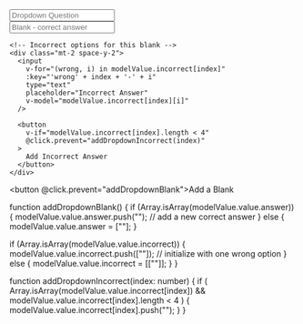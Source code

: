 <div v-if="type === 'dd'">
  <!-- Dropdown question text -->
  <input
    type="text"
    placeholder="Dropdown Question"
    v-model="modelValue.question"
  />

  <!-- For each blank -->
  <div
    v-for="(blankAnswer, index) in modelValue.answer"
    :key="'blank' + index"
    class="mt-4"
  >
    <!-- Correct answer for this blank -->
    <input
      type="text"
      placeholder="Blank - correct answer"
      v-model="modelValue.answer[index]"
    />

    <!-- Incorrect options for this blank -->
    <div class="mt-2 space-y-2">
      <input
        v-for="(wrong, i) in modelValue.incorrect[index]"
        :key="'wrong' + index + '-' + i"
        type="text"
        placeholder="Incorrect Answer"
        v-model="modelValue.incorrect[index][i]"
      />

      <button
        v-if="modelValue.incorrect[index].length < 4"
        @click.prevent="addDropdownIncorrect(index)"
      >
        Add Incorrect Answer
      </button>
    </div>

  </div>

<button @click.prevent="addDropdownBlank">Add a Blank</button>

</div>

function addDropdownBlank() {
if (Array.isArray(modelValue.value.answer)) {
modelValue.value.answer.push(""); // add a new correct answer
} else {
modelValue.value.answer = [""];
}

if (Array.isArray(modelValue.value.incorrect)) {
modelValue.value.incorrect.push([""]); // initialize with one wrong option
} else {
modelValue.value.incorrect = [[""]];
}
}

function addDropdownIncorrect(index: number) {
if (
Array.isArray(modelValue.value.incorrect[index]) &&
modelValue.value.incorrect[index].length < 4
) {
modelValue.value.incorrect[index].push("");
}
}
